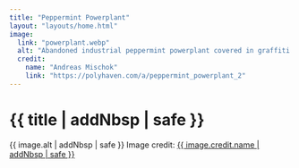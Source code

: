 ```yaml
---
title: "Peppermint Powerplant"
layout: "layouts/home.html"
image:
  link: "powerplant.webp"
  alt: "Abandoned industrial peppermint powerplant covered in graffiti."
  credit:
    name: "Andreas Mischok"
    link: "https://polyhaven.com/a/peppermint_powerplant_2"
---
```


# {{ title | addNbsp | safe }}

{{ image.alt | addNbsp | safe }} Image&nbsp;credit:&nbsp;<a href="{{ image.credit.link }}">{{ image.credit.name | addNbsp | safe }}</a>
